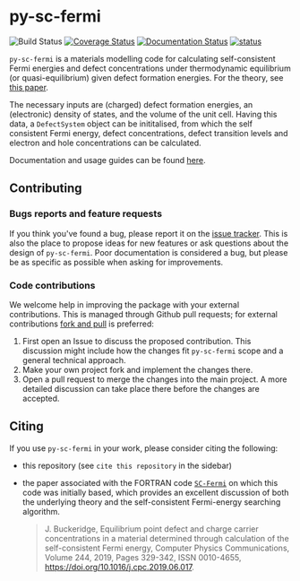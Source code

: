 # py-sc-fermi

![Build Status](https://github.com/bjmorgan/py-sc-fermi/actions/workflows/build.yml/badge.svg)
[![Coverage Status](https://coveralls.io/repos/github/bjmorgan/py-sc-fermi/badge.svg?branch=main)](https://coveralls.io/github/bjmorgan/py-sc-fermi?branch=main)
[![Documentation Status](https://readthedocs.org/projects/py-sc-fermi/badge/?version=latest)](https://py-sc-fermi.readthedocs.io/en/latest/?badge=latest)
[![status](https://joss.theoj.org/papers/2fa8b3d80281c36371472485adbc83e7/status.svg)](https://joss.theoj.org/papers/2fa8b3d80281c36371472485adbc83e7)

`py-sc-fermi` is a materials modelling code for calculating self-consistent Fermi energies and defect concentrations under thermodynamic equilibrium (or quasi-equilibrium) given defect formation energies. For the theory, see [this paper](https://doi.org/10.1016/j.cpc.2019.06.017).   

The necessary inputs are (charged) defect formation energies, an (electronic) density of states, and the volume of the unit cell. Having this data, a `DefectSystem` object can be inititalised, from which the self consistent Fermi energy, defect concentrations, defect transition levels and electron and hole concentrations can be calculated. 

Documentation and usage guides can be found [here](https://py-sc-fermi.readthedocs.io/en/latest/).

## Contributing

### Bugs reports and feature requests

If you think you've found a bug, please report it on the [issue tracker](https://github.com/bjmorgan/py-sc-fermi/issues).
This is also the place to propose ideas for new features or ask
questions about the design of `py-sc-fermi`.
Poor documentation is considered a bug, but please be as specific as
possible when asking for improvements.

### Code contributions

We welcome help in improving the package with your
external contributions. This is managed through Github pull requests;
for external contributions
[fork and pull](https://docs.github.com/en/pull-requests/collaborating-with-pull-requests/proposing-changes-to-your-work-with-pull-requests/creating-a-pull-request-from-a-fork)
is preferred:

   1. First open an Issue to discuss the proposed contribution. This
      discussion might include how the changes fit `py-sc-fermi` scope and a
      general technical approach.
   2. Make your own project fork and implement the changes
      there.
   3. Open a pull request to merge the changes into the main
      project. A more detailed discussion can take place there before
      the changes are accepted.

## Citing

If you use `py-sc-fermi` in your work, please consider citing the following: 
- this repository (see `cite this repository` in the sidebar)
- the paper associated with the FORTRAN code [`SC-Fermi`](https://github.com/jbuckeridge/sc-fermi) on which this code was initially based, which provides an excellent discussion of both the underlying theory and the self-consistent Fermi-energy searching algorithm. 

   > J. Buckeridge, Equilibrium point defect and charge carrier concentrations in a material determined through calculation of the self-consistent Fermi energy, Computer Physics      Communications, Volume 244, 2019, Pages 329-342, ISSN 0010-4655, https://doi.org/10.1016/j.cpc.2019.06.017.
